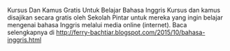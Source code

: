 Kursus Dan Kamus Gratis Untuk Belajar Bahasa Inggris
Kursus dan kamus disajikan secara gratis oleh Sekolah Pintar untuk mereka yang ingin belajar mengenai bahasa Inggris melalui media online (internet).
Baca selengkapnya di http://ferry-bachtiar.blogspot.com/2015/10/bahasa-inggris.html
